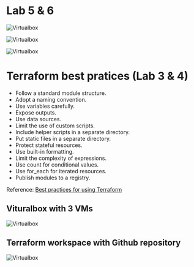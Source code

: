 # Lab 5 & 6

![Virtualbox](https://raw.githubusercontent.com/behouba/devOpsLab/lab5_submission/terraform/dev/lab5.1.png)

![Virtualbox](https://raw.githubusercontent.com/behouba/devOpsLab/lab5_submission/terraform/dev/lab5.2.png)

![Virtualbox](https://raw.githubusercontent.com/behouba/devOpsLab/lab5_submission/terraform/dev/lab5.3.png)




# Terraform best pratices (Lab 3 & 4)

- Follow a standard module structure.
- Adopt a naming convention.
- Use variables carefully.
- Expose outputs.
- Use data sources.
- Limit the use of custom scripts.
- Include helper scripts in a separate directory.
- Put static files in a separate directory.
- Protect stateful resources.
- Use built-in formatting.
- Limit the complexity of expressions.
- Use count for conditional values.
- Use for_each for iterated resources.
- Publish modules to a registry.

Reference: [Best practices for using Terraform](https://cloud.google.com/docs/terraform/best-practices-for-terraform)


## Vituralbox with 3 VMs 

![Virtualbox](https://raw.githubusercontent.com/behouba/devOpsLab/lab4_submission/terraform/virtualbox.png)


## Terraform workspace with Github repository 

![Virtualbox](https://raw.githubusercontent.com/behouba/devOpsLab/lab4_submission/terraform/terraform.png)